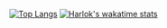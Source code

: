 [![Top Langs](https://github-readme-stats.vercel.app/api/top-langs/?username=MoonAmon&layout=compact)](https://github.com/MoonAmon/github-readme-stats)
[![Harlok's wakatime stats](https://github-readme-stats.vercel.app/api/wakatime?username=MoonAmon&layout=compact&langs_count=6)](https://github.com/MoonAmon/github-readme-stats)
